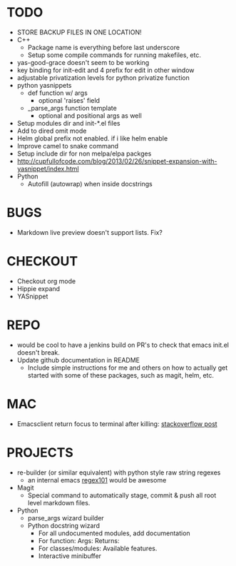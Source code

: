 
# TODO
  * STORE BACKUP FILES IN ONE LOCATION!
  * C++
      * Package name is everything before last underscore
      * Setup some compile commands for running makefiles, etc.
  * yas-good-grace doesn't seem to be working
  * key binding for init-edit and 4 prefix for edit in other window
  * adjustable privatization levels for python privatize function
  * python yasnippets
      * def function w/ args
          * optional 'raises' field
      * _parse_args function template
          * optional and positional args as well
  * Setup modules dir and init-*.el files
  * Add to dired omit mode
  * Helm global prefix not enabled. if i like helm enable
  * Improve camel to snake command
  * Setup include dir for non melpa/elpa packges
  * http://cupfullofcode.com/blog/2013/02/26/snippet-expansion-with-yasnippet/index.html
  * Python
	  * Autofill (autowrap) when inside docstrings

# BUGS
  * Markdown live preview doesn't support lists. Fix?

# CHECKOUT
  * Checkout org mode
  * Hippie expand
  * YASnippet

# REPO
  * would be cool to have a jenkins build on PR's to check that emacs init.el doesn't break.
  * Update github documentation in README
	  * Include simple instructions for me and others on how to actually get started with some of these packages, such as magit, helm, etc.

# MAC
  * Emacsclient return focus to terminal after killing: [stackoverflow post](https://stackoverflow.com/questions/47496959/how-to-return-focus-to-terminal-after-closing-gui-emacsclient-on-mac-os-x)

# PROJECTS
  * re-builder (or similar equivalent) with python style raw string regexes
	  * an internal emacs [regex101](https://regex101.com/) would be awesome
  * Magit
	  * Special command to automatically stage, commit & push all root level markdown files.
  * Python
	  * parse_args wizard builder
	  * Python docstring wizard
		  * For all undocumented modules, add documentation
		  * For function: Args: Returns:
		  * For classes/modules: Available features.
		  * Interactive minibuffer
